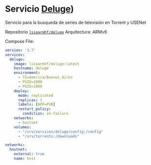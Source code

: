 # Servicio [Deluge](https://deluge-torrent.org))

Servicio para la busqueda de series de televisión en Torrent y USENet

Repositorio [```lsioarmhf/deluge```](https://hub.docker.com/r/lsioarmhf/deluge)
Arquitectura: ARMv6

Compose File:

```yaml
version: '3.7'
services:
  deluge:
    image: lsioarmhf/deluge:latest
    hostname: deluge
    environment:
      - TZ=America/Buenos_Aires
      - PUID=1000
      - PGID=1000
    deploy:
      mode: replicated
      replicas: 1
      labels: [APP=PVR]
      restart_policy:
        condition: on-failure
    networks:
      - hostnet
    volumes:
      - "/srv/services/deluge/config:/config"
      - "/srv/torrents:/downloads"

networks:
  hostnet:
    external: true
    name: host
```
